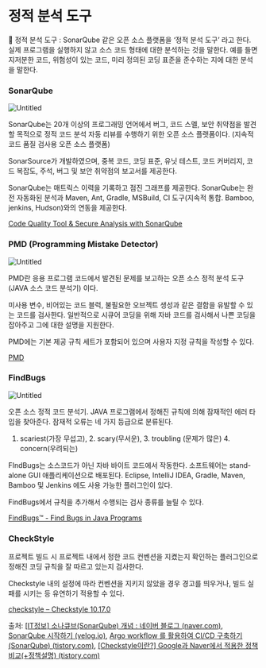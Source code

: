 # 정적 분석 도구

<aside>
📌 정적 분석 도구 : 
SonarQube 같은 오픈 소스 플랫폼을 ‘정적 분석 도구’ 라고 한다.
실제 프로그램을 실행하지 않고 소스 코드 형태에 대한 분석하는 것을 말한다. 예를 들면  지저분한 코드, 위험성이 있는 코드, 미리 정의된 코딩 표준을 준수하는 지에 대한 분석을 말한다.

</aside>

### SonarQube

![Untitled](https://prod-files-secure.s3.us-west-2.amazonaws.com/46f64df6-9c9c-4b4d-990a-52c9828dc042/f8d781bc-1524-42ca-933f-9aa4b1f60d19/Untitled.png)

SonarQube는 20개 이상의 프로그래밍 언어에서 버그, 코드 스멜, 보안 취약점을 발견할 목적으로 정적 코드 분석 자동 리뷰를 수행하기 위한 오픈 소스 플랫폼이다. (지속적 코드 품질 검사용 오픈 소스 플랫폼)

SonarSource가 개발하였으며, 중복 코드, 코딩 표준, 유닛 테스트, 코드 커버리지, 코드 복잡도, 주석, 버그 및 보안 취약점의 보고서를 제공한다. 

SonarQube는 매트릭스 이력을 기록하고 점진 그래프를 제공한다. SonarQube는 완전 자동화된 분석과 Maven, Ant, Gradle, MSBuild, CI 도구(지속적 통합. Bamboo, jenkins, Hudson)와의 연동을 제공한다.

[Code Quality Tool & Secure Analysis with SonarQube](https://www.sonarsource.com/products/sonarqube/)

### PMD (Programming Mistake Detector)

![Untitled](https://prod-files-secure.s3.us-west-2.amazonaws.com/46f64df6-9c9c-4b4d-990a-52c9828dc042/738ec54d-1a17-4e50-b163-28f0b4ff0d3d/Untitled.png)

PMD란 응용 프로그램 코드에서 발견된 문제를 보고하는 오픈 소스 정적 분석 도구 (JAVA 소스 코드 분석기) 이다. 

미사용 변수, 비어있는 코드 블럭, 불필요한 오브젝트 생성과 같은 결함을 유발할 수 있는 코드를 검사한다. 일반적으로 시큐어 코딩을 위해 자바 코드를 검사해서 나쁜 코딩을 잡아주고 그에 대한 설명을 지원한다. 

PMD에는 기본 제공 규칙 세트가 포함되어 있으며 사용자 지정 규칙을 작성할 수 있다.

[PMD](https://pmd.github.io/)

### FindBugs

![Untitled](https://prod-files-secure.s3.us-west-2.amazonaws.com/46f64df6-9c9c-4b4d-990a-52c9828dc042/5bbadda9-447d-4e17-af34-84beb7b2da3e/Untitled.png)

오픈 소스 정적 코드 분석기. JAVA 프로그램에서 정해진 규칙에 의해 잠재적인 에러 타입을 찾아준다. 잠재적 오류는 네 가지 등급으로 분류된다. 

1. scariest(가장 무섭고), 2. scary(무서운), 3. troubling (문제가 많은) 4. concern(우려되는) 

FIndBugs는 소스코드가 아닌 자바 바이트 코드에서 작동한다. 소프트웨어는 stand-alone GUI 애플리케이션으로 배포된다.  Eclipse, IntelliJ IDEA, Gradle, Maven, Bamboo 및 Jenkins 에도 사용 가능한 플러그인이 있다.

FindBugs에서 규칙을 추가해서 수행되는 검사 종류를 늘릴 수 있다.

[FindBugs™ - Find Bugs in Java Programs](https://findbugs.sourceforge.net/)

### CheckStyle

프로젝트 빌드 시 프로젝트 내에서 정한 코드 컨벤션을 지켰는지 확인하는 플러그인으로 정해진 코딩 규칙을 잘 따르고 있는지 검사한다.

Checkstyle 내의 설정에 따라 컨벤션을 지키지 않았을 경우 경고를 띄우거나, 빌드 실패를 시키는 등 유연하기 적용할 수 있다. 

[checkstyle – Checkstyle 10.17.0](https://checkstyle.sourceforge.io/)


출처: [[IT정보] 소나큐브(SonarQube) 개념 : 네이버 블로그 (naver.com)](https://m.blog.naver.com/seek316/221751503818), [SonarQube 시작하기 (velog.io)](https://velog.io/@ttanggin/HowtoStartSonarQube), [Argo workflow 를 활용하여 CI/CD 구축하기 (SonarQube) (tistory.com)](https://kmaster.tistory.com/22), [[Checkstyle이란?] Google과 Naver에서 적용한 정책 비교(+정책설명) (tistory.com)](https://beforb.tistory.com/167)
